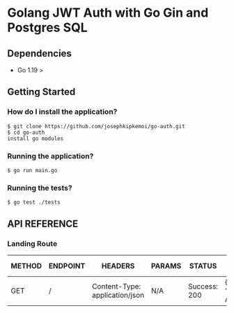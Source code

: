 # Golang JWT Auth with Go Gin and Postgres SQL
## Dependencies
+ Go 1.19 > 
## Getting Started
### How do I install the application?
```
$ git clone https://github.com/josephkipkemoi/go-auth.git
$ cd go-auth
install go modules
```
### Running the application?
`$ go run main.go`
### Running the tests?
`$ go test ./tests`
## API REFERENCE
### Landing Route
| METHOD | ENDPOINT | HEADERS | PARAMS | STATUS | RESPONSE (JSON) |
| ----------- | -------- | ------- | ------ | ----------- | -------- |
| GET    | /        | Content-Type: application/json    | N/A | Success: 200 | {"message": "Golang Auth API"}

